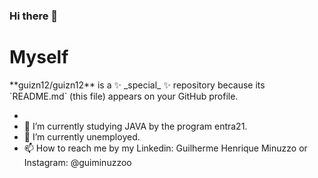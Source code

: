 ### Hi there 👋

<h1> Myself </h1>
**guizn12/guizn12** is a ✨ _special_ ✨ repository because its `README.md` (this file) appears on your GitHub profile.

- 
- 🌱 I’m currently studying JAVA by the program entra21.
- 🔭 I’m currently unemployed.
- 📫 How to reach me by my Linkedin: Guilherme Henrique Minuzzo or Instagram: @guiminuzzoo
